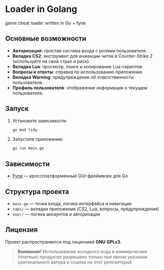 # Loader in Golang

game cheat loader written in Go + fyne
## Основные возможности

- **Авторизация**: простая система входа с ролями пользователя.
- **Вкладка CS2**: инструмент для инжекции читов в Counter-Strike 2 (используйте на свой страх и риск).
- **Вкладка Lua**: просмотр, поиск и копирование Lua-скриптов.
- **Вопросы и ответы**: справка по использованию приложения.
- **Вкладка Warning**: предупреждение об ответственности пользователя.
- **Профиль пользователя**: отображение информации о текущем пользователе.

## Запуск

1. Установите зависимости:
   ```bash
   go mod tidy
   ```
2. Запустите приложение:
   ```bash
   go run main.go
   ```

## Зависимости
- [Fyne](https://fyne.io/) — кроссплатформенный GUI-фреймворк для Go

## Структура проекта
- `main.go` — точка входа, логика интерфейса и навигации
- `tabs/` — вкладки приложения (CS2, Lua, вопросы, предупреждения)
- `user/` — логика аккаунтов и авторизации

## Лицензия

Проект распространяется под лицензией **GNU GPLv3**.

> **Внимание!** Использование исходного кода в коммерческих (платных) продуктах разрешено только при явном указании оригинального автора и ссылки на этот репозиторий.

